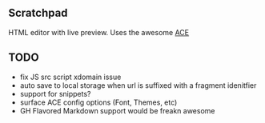 ## Scratchpad

HTML editor with live preview. Uses the awesome [ACE](https://github.com/mundizzle/scratchpad)


## TODO
- fix JS src script xdomain issue
- auto save to local storage when url is suffixed with a fragment idenitfier
- support for snippets?
- surface ACE config options (Font, Themes, etc)
- GH Flavored Markdown support would be freakn awesome
